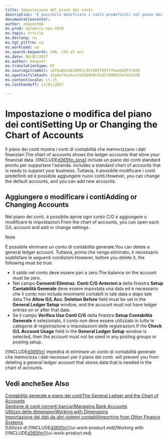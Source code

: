 ```yaml
---
title: Impostazione del piano dei conti
description: "È possibile modificare i conti predefiniti nel piano dei conti ed è possibile aggiungere nuovi conti."
documentationcenter: 
author: edupont04
ms.prod: dynamics-nav-2018
ms.topic: article
ms.devlang: na
ms.tgt_pltfrm: na
ms.workload: na
ms.search.keywords: COA, cha of acc
ms.date: 06/02/2017
ms.author: edupont
ms.translationtype: HT
ms.sourcegitcommit: 1dfba8b14019991c95f40ffd5f7fbaed5df414eb
ms.openlocfilehash: 41e0af4aa5ca7e8309d9c61457998933ef4433d8
ms.contentlocale: it-ch
ms.lasthandoff: 12/01/2017

---
```

# <a name="setting-up-or-changing-the-chart-of-accounts"></a><span data-ttu-id="c61e0-103">Impostazione o modifica del piano dei conti</span><span class="sxs-lookup"><span data-stu-id="c61e0-103">Setting Up or Changing the Chart of Accounts</span></span>
<span data-ttu-id="c61e0-104">Il piano dei conti mostra i conti di contabilità che memorizzano i dati finanziari.</span><span class="sxs-lookup"><span data-stu-id="c61e0-104">The chart of accounts shows the ledger accounts that store your financial data.</span></span> [!INCLUDE[d365fin_long](includes/d365fin_long_md.md)]<span data-ttu-id="c61e0-105"> include un piano dei conti standard pronto per supportare l'azienda.</span><span class="sxs-lookup"><span data-stu-id="c61e0-105"> includes a standard chart of accounts that is ready to support your business.</span></span>
<span data-ttu-id="c61e0-106">Tuttavia, è possibile modificare i conti predefiniti ed è possibile aggiungere nuovi conti.</span><span class="sxs-lookup"><span data-stu-id="c61e0-106">However, you can change the default accounts, and you can add new accounts.</span></span>  

## <a name="adding-or-changing-accounts"></a><span data-ttu-id="c61e0-107">Aggiungere o modificare i conti</span><span class="sxs-lookup"><span data-stu-id="c61e0-107">Adding or Changing Accounts</span></span>
<span data-ttu-id="c61e0-108">Nel piano dei conti, è possibile aprire ogni conto C/G e aggiungere o modificare le impostazioni.</span><span class="sxs-lookup"><span data-stu-id="c61e0-108">From the chart of accounts, you can open each G/L account and add or change settings.</span></span>

> [!NOTE]  
>   <span data-ttu-id="c61e0-109">È possibile eliminare un conto di contabilità generale.</span><span class="sxs-lookup"><span data-stu-id="c61e0-109">You can delete a general ledger account.</span></span> <span data-ttu-id="c61e0-110">Tuttavia, prima che venga eliminato, è necessario soddisfare le seguenti condizioni:</span><span class="sxs-lookup"><span data-stu-id="c61e0-110">However, before you delete it, the following must be true:</span></span>  

* <span data-ttu-id="c61e0-111">Il saldo nel conto deve essere pari a zero.</span><span class="sxs-lookup"><span data-stu-id="c61e0-111">The balance on the account must be zero.</span></span>  
* <span data-ttu-id="c61e0-112">Nel campo **Consenti Eliminaz. Conti C/G Anteriori a** della finestra **Setup Contabilità Generale** deve essere impostata una data ed è necessario che il conto non includa movimenti contabili in tale data o dopo tale data.</span><span class="sxs-lookup"><span data-stu-id="c61e0-112">The **Allow G/L Acc. Deletion Before** field must be set in the **General Ledger Setup** window, and the account must not have ledger entries on or after that date.</span></span>  
* <span data-ttu-id="c61e0-113">Se il campo **Verifica Uso Conti C/G** della finestra **Setup Contabilità Generale** è selezionato, il conto non deve essere utilizzato in tutte le categorie di registrazione o impostazioni delle registrazioni.</span><span class="sxs-lookup"><span data-stu-id="c61e0-113">If the **Check G/L Account Usage** field in the **General Ledger Setup** window is selected, then the account must not be used in any posting groups or posting setup.</span></span>  

[!INCLUDE[d365fin](includes/d365fin_md.md)]<span data-ttu-id="c61e0-114"> impedirà di eliminare un conto di contabilità generale che memorizza i dati necessari per il piano dei conti.</span><span class="sxs-lookup"><span data-stu-id="c61e0-114"> will prevent you from deleting a general ledger account that stores data that is needed in the chart of accounts.</span></span>  

## <a name="see-also"></a><span data-ttu-id="c61e0-115">Vedi anche</span><span class="sxs-lookup"><span data-stu-id="c61e0-115">See Also</span></span>
[<span data-ttu-id="c61e0-116">Contabilità generale e piano dei conti</span><span class="sxs-lookup"><span data-stu-id="c61e0-116">The General Ledger and the Chart of Accounts</span></span>](finance-general-ledger.md)  
[<span data-ttu-id="c61e0-117">Gestione di conti correnti bancari</span><span class="sxs-lookup"><span data-stu-id="c61e0-117">Managing Bank Accounts</span></span>](bank-manage-bank-accounts.md)  
[<span data-ttu-id="c61e0-118">Utilizzo delle dimensioni</span><span class="sxs-lookup"><span data-stu-id="c61e0-118">Working with Dimensions</span></span>](finance-dimensions.md)  
[<span data-ttu-id="c61e0-119">Importazione dei dati da altri sistemi contabili</span><span class="sxs-lookup"><span data-stu-id="c61e0-119">Importing from Other Finance Systems</span></span>](upload-data.md)  
<span data-ttu-id="c61e0-120">[Utilizzo di [!INCLUDE[d365fin](includes/d365fin_md.md)]](ui-work-product.md)</span><span class="sxs-lookup"><span data-stu-id="c61e0-120">[Working with [!INCLUDE[d365fin](includes/d365fin_md.md)]](ui-work-product.md)</span></span>  

## 

